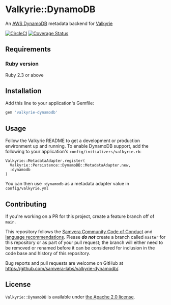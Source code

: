 # Valkyrie::DynamoDB

An [AWS DynamoDB](https://aws.amazon.com/dynamodb/) metadata backend for [Valkyrie](https://github.com/samvera-labs/valkyrie)

[![CircleCI](https://circleci.com/gh/samvera-labs/valkyrie-dynamodb.svg?style=svg)](https://circleci.com/gh/samvera-labs/valkyrie-dynamodb)
[![Coverage Status](https://coveralls.io/repos/github/samvera-labs/valkyrie-dynamodb/badge.svg?branch=master)](https://coveralls.io/github/samvera-labs/valkyrie-dynamodb?branch=master)

## Requirements

### Ruby version
Ruby 2.3 or above

## Installation

Add this line to your application's Gemfile:

```ruby
gem 'valkyrie-dynamodb'
```

## Usage

Follow the Valkyrie README to get a development or production environment up and running. To enable DynamoDB support,
add the following to your application's `config/initializers/valkyrie.rb`:

    Valkyrie::MetadataAdapter.register(
      Valkyrie::Persistence::DynamoDB::MetadataAdapter.new,
      :dynamodb
    )

You can then use `:dynamodb` as a metadata adapter value in `config/valkyrie.yml`

## Contributing 

If you're working on a PR for this project, create a feature branch off of `main`. 

This repository follows the [Samvera Community Code of Conduct](https://samvera.atlassian.net/wiki/spaces/samvera/pages/405212316/Code+of+Conduct) and [language recommendations](https://github.com/samvera/maintenance/blob/master/templates/CONTRIBUTING.md#language).  Please ***do not*** create a branch called `master` for this repository or as part of your pull request; the branch will either need to be removed or renamed before it can be considered for inclusion in the code base and history of this repository.

Bug reports and pull requests are welcome on GitHub at https://github.com/samvera-labs/valkyrie-dynamodb/.

## License

`Valkyrie::DynamoDB` is available under [the Apache 2.0 license](LICENSE).
